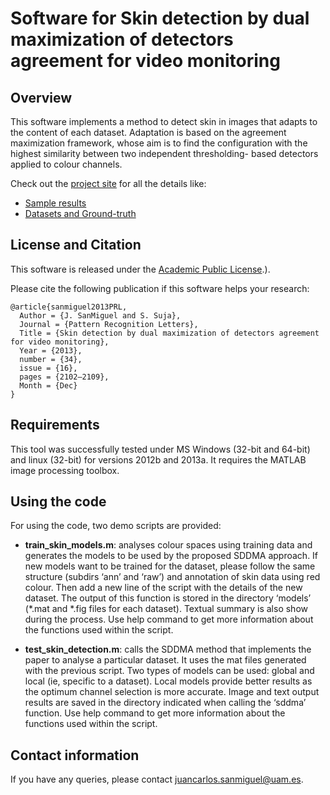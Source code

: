 # Software for Skin detection by dual maximization of detectors agreement for video monitoring

## Overview 
This software implements a method to detect skin in images that adapts to the content of each dataset. Adaptation is based on the agreement maximization framework, whose aim is to find the configuration with the highest similarity between two independent thresholding- based detectors applied to colour channels.


Check out the [project site](http://www-vpu.eps.uam.es/publications/SkinDetDM) for all the details like:
- [Sample results](http://www-vpu.ii.uam.es/publications/SkinDetDM/#results)
- [Datasets and Ground-truth](http://www-vpu.eps.uam.es/publications/SkinDetDM/#dataset)

## License and Citation

 This software is released under the [Academic Public License](https://github.com/vpulab/trackquality-arte/blob/master/TrackerCondition/LICENSE).).

Please cite the following publication if this software helps your research:


    @article{sanmiguel2013PRL,
      Author = {J. SanMiguel and S. Suja},
      Journal = {Pattern Recognition Letters},
      Title = {Skin detection by dual maximization of detectors agreement for video monitoring},
      Year = {2013},
      number = {34},
      issue = {16},
      pages = {2102–2109},
      Month = {Dec}
    }
    

## Requirements

This tool was successfully tested under MS Windows (32-bit and 64-bit) and linux (32-bit) for versions 2012b and 2013a. It requires the MATLAB image processing toolbox.

## Using the code

For using the code, two demo scripts are provided:
- **train_skin_models.m**: analyses colour spaces using training data and generates the models to be
used by the proposed SDDMA approach. If new models want to be trained for the dataset, please
follow the same structure (subdirs ‘ann’ and ‘raw’) and annotation of skin data using red colour.
Then add a new line of the script with the details of the new dataset. The output of this function is
stored in the directory ‘models’ (*.mat and *.fig files for each dataset). Textual summary is also show
during the process. Use help command to get more information about the functions used within the
script.

- **test_skin_detection.m**: calls the SDDMA method that implements the paper to analyse a particular
dataset. It uses the mat files generated with the previous script. Two types of models can be used:
global and local (ie, specific to a dataset). Local models provide better results as the optimum
channel selection is more accurate. Image and text output results are saved in the directory
indicated when calling the ‘sddma’ function. Use help command to get more information about the
functions used within the script.

## Contact information
If you have any queries, please contact juancarlos.sanmiguel@uam.es.
